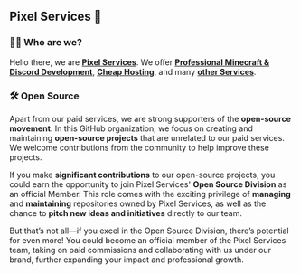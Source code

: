 ## Pixel Services 🚀

### 👨‍💻 Who are we?
Hello there, we are [**Pixel Services**](https://pixel-services.com/). We offer [**Professional Minecraft & Discord Development**](https://discord.gg/KTF3Wsk85G), [**Cheap Hosting**](https://hosting.pixel-services.com/), and many [**other Services**](https://discord.gg/KTF3Wsk85G).  

### 🛠️ Open Source
Apart from our paid services, we are strong supporters of the **open-source movement**. In this GitHub organization, we focus on creating and maintaining **open-source projects** that are unrelated to our paid services. We welcome contributions from the community to help improve these projects.

If you make **significant contributions** to our open-source projects, you could earn the opportunity to join Pixel Services' **Open Source Division** as an official Member. This role comes with the exciting privilege of **managing** and **maintaining** repositories owned by Pixel Services, as well as the chance to **pitch new ideas and initiatives** directly to our team.

But that’s not all—if you excel in the Open Source Division, there’s potential for even more! You could become an official member of the Pixel Services team, taking on paid commissions and collaborating with us under our brand, further expanding your impact and professional growth.

